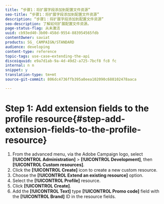 ```yaml
---
title: “步骤1：将扩展字段添加到配置文件资源”
seo-title: “步骤1：将扩展字段添加到配置文件资源”
description: “步骤1：将扩展字段添加到配置文件资源”
seo-description: 了解如何扩展配置文件资源。
page-status-flag: 从未激活
uuid: cb93ed40-3b00-458d-9554-883954565fdb
contentOwner: saviat
products: SG_ CAMPAIGN/STANDARD
audience: developing
content-type: reference
topic-tags: use-case—extending-the-api
discoiquuid: e9a7d1ab-9a-4d-49d2-a725-7bcf8 fc8 fc
internal: n n
snippet: y
translation-type: tm+mt
source-git-commit: 806dc4736ffb395a0eea102090c688102478aaca

---
```



# Step 1: Add extension fields to the profile resource{#step-add-extension-fields-to-the-profile-resource}

1. From the advanced menu, via the Adobe Campaign logo, select **[!UICONTROL Administration]** &gt; **[!UICONTROL Development]**, then **[!UICONTROL Custom resources]**.
1. Click the **[!UICONTROL Create]** icon to create a new custom resource.
1. Choose the **[!UICONTROL Extend an existing resource]** option.
1. Select the **[!UICONTROL Profile]** resource.
1. Click **[!UICONTROL Create]**.
1. Add the **[!UICONTROL Text]** type **[!UICONTROL Promo code]** field with the **[!UICONTROL Brand]** ID in the resource fields.

